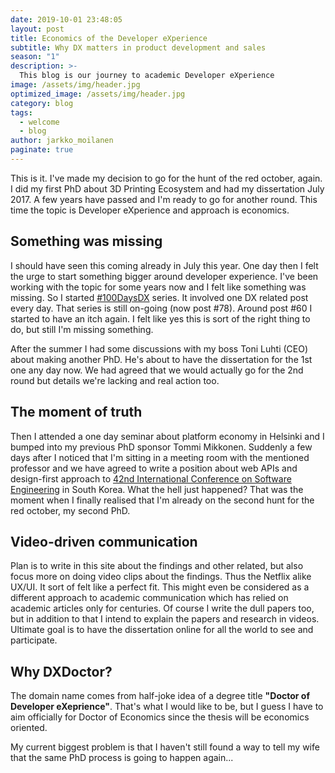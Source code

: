 ```yaml
---
date: 2019-10-01 23:48:05
layout: post
title: Economics of the Developer eXperience
subtitle: Why DX matters in product development and sales
season: "1"
description: >-
  This blog is our journey to academic Developer eXperience
image: /assets/img/header.jpg
optimized_image: /assets/img/header.jpg
category: blog
tags:
  - welcome
  - blog
author: jarkko_moilanen
paginate: true
---
```



This is it. I've made my decision to go for the hunt of the red october, again. I did my first PhD about 3D Printing Ecosystem and had my dissertation July 2017. A few years have passed and I'm ready to go for another round. This time the topic is Developer eXperience and approach is economics. 

## Something was missing

I should have seen this coming already in July this year. One day then I felt the urge to start something bigger around developer experience. I've been working with the topic for some years now and I felt like something was missing. So I started [#100DaysDX](https://100daysdx.com) series. It involved one DX related post every day. That series is still on-going (now post #78). Around post #60 I started to have an itch again. I felt like yes this is sort of the right thing to do, but still I'm missing something. 

After the summer I had some discussions with my boss Toni Luhti (CEO) about making another PhD. He's about to have the dissertation for the 1st one any day now. We had agreed that we would actually go for the 2nd round but details we're lacking and real action too. 

## The moment of truth

Then I attended a one day seminar about platform economy in Helsinki and I bumped into my previous PhD sponsor Tommi Mikkonen. Suddenly a few days after I noticed that I'm sitting in a meeting room with the mentioned professor and we have agreed to write a position about web APIs and design-first approach to [42nd International Conference on Software Engineering](https://conf.researchr.org/home/icse-2020) in South Korea. What the hell just happened? That was the moment when I finally realised that I'm already on the second hunt for the red october, my second PhD. 

## Video-driven communication

Plan is to write in this site about the findings and other related, but also focus more on doing video clips about the findings. Thus the Netflix alike UX/UI. It sort of felt like a perfect fit. This might even be considered as a different approach to academic communication which has relied on academic articles only for centuries. Of course I write the dull papers too, but in addition to that I intend to explain the papers and research in videos. Ultimate goal is to have the dissertation online for all the world to see and participate. 

## Why DXDoctor? 
The domain name comes from half-joke idea of a degree title **"Doctor of Developer eXeprience"**. That's what I would like to be, but I guess I have to aim officially for Doctor of Economics since the thesis will be economics oriented. 

My current biggest problem is that I haven't still found a way to tell my wife that the same PhD process is going to happen again...
